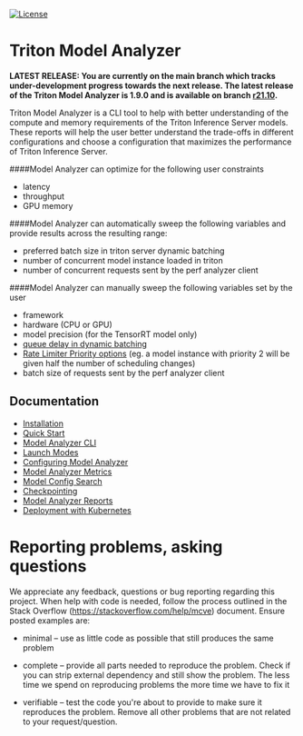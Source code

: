 <!--
Copyright (c) 2020-2021, NVIDIA CORPORATION & AFFILIATES. All rights reserved.

Licensed under the Apache License, Version 2.0 (the "License");
you may not use this file except in compliance with the License.
You may obtain a copy of the License at

    http://www.apache.org/licenses/LICENSE-2.0

Unless required by applicable law or agreed to in writing, software
distributed under the License is distributed on an "AS IS" BASIS,
WITHOUT WARRANTIES OR CONDITIONS OF ANY KIND, either express or implied.
See the License for the specific language governing permissions and
limitations under the License.
-->

[![License](https://img.shields.io/badge/License-Apache_2.0-lightgrey.svg)](https://opensource.org/licenses/Apache-2.0)

# Triton Model Analyzer

**LATEST RELEASE: You are currently on the main branch which tracks
under-development progress towards the next release. The latest
release of the Triton Model Analyzer is 1.9.0 and is available on
branch
[r21.10](https://github.com/triton-inference-server/model_analyzer/tree/r21.10).**

Triton Model Analyzer is a CLI tool to help with better understanding of the
compute and memory requirements of the Triton Inference Server models. These
reports will help the user better understand the trade-offs in different
configurations and choose a configuration that maximizes the performance of
Triton Inference Server.

####Model Analyzer can optimize for the following user constraints
* latency
* throughput
* GPU memory

####Model Analyzer can automatically sweep the following variables and provide results across the resulting range:
* preferred batch size in triton server dynamic batching
* number of concurrent model instance loaded in triton
* number of concurrent requests sent by the perf analyzer client

####Model Analyzer can manually sweep the following variables set by the user
* framework
* hardware (CPU or GPU)
* model precision (for the TensorRT model only)
* [queue delay in dynamic batching](https://github.com/triton-inference-server/server/blob/main/docs/model_configuration.md#delayed-batching)
* [Rate Limiter Priority options](https://github.com/triton-inference-server/server/blob/main/docs/rate_limiter.md#rate-limiter) (eg. a model instance with priority 2 will be given half the number of scheduling changes)
* batch size of requests sent by the perf analyzer client
## Documentation

* [Installation](docs/install.md)
* [Quick Start](docs/quick_start.md)
* [Model Analyzer CLI](docs/cli.md)
* [Launch Modes](docs/launch_modes.md)
* [Configuring Model Analyzer](docs/config.md)
* [Model Analyzer Metrics](docs/metrics.md)
* [Model Config Search](docs/config_search.md)
* [Checkpointing](docs/checkpoints.md)
* [Model Analyzer Reports](docs/report.md)
* [Deployment with Kubernetes](docs/kubernetes_deploy.md)

# Reporting problems, asking questions

We appreciate any feedback, questions or bug reporting regarding this
project. When help with code is needed, follow the process outlined in
the Stack Overflow (https://stackoverflow.com/help/mcve)
document. Ensure posted examples are:

* minimal – use as little code as possible that still produces the
  same problem

* complete – provide all parts needed to reproduce the problem. Check
  if you can strip external dependency and still show the problem. The
  less time we spend on reproducing problems the more time we have to
  fix it

* verifiable – test the code you're about to provide to make sure it
  reproduces the problem. Remove all other problems that are not
  related to your request/question.
